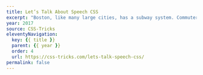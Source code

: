 ```yaml
---
title: Let’s Talk About Speech CSS
excerpt: "Boston, like many large cities, has a subway system. Commuters on it are accustomed to hearing regular public address announcements. Riders simply tune out some announcements, such as the pre-recorded station stop names repeated over and over"
year: 2017
source: CSS-Tricks
eleventyNavigation:
  key: {{ title }}
  parent: {{ year }}
  order: 4
  url: https://css-tricks.com/lets-talk-speech-css/
permalink: false
---
```

